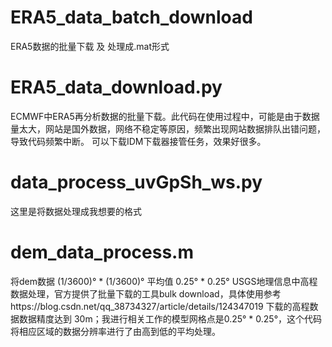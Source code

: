 # ERA5_data_batch_download
ERA5数据的批量下载 及 处理成.mat形式


# ERA5_data_download.py
ECMWF中ERA5再分析数据的批量下载。此代码在使用过程中，可能是由于数据量太大，网站是国外数据，网络不稳定等原因，频繁出现网站数据排队出错问题，导致代码频繁中断。
可以下载IDM下载器接管任务，效果好很多。

# data_process_uvGpSh_ws.py
这里是将数据处理成我想要的格式

# dem_data_process.m
将dem数据 (1/3600)° * (1/3600)° 平均值 0.25° * 0.25°
USGS地理信息中高程数据处理，官方提供了批量下载的工具bulk download，具体使用参考https://blog.csdn.net/qq_38734327/article/details/124347019
下载的高程数据数据精度达到 30m；我进行相关工作的模型网格点是0.25° * 0.25°，这个代码将相应区域的数据分辨率进行了由高到低的平均处理。
